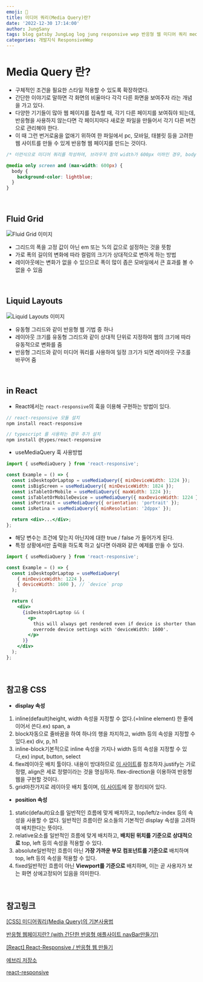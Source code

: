 ```yaml
---
emoji: 🌅
title: 미디어 쿼리(Media Query)란?
date: '2022-12-30 17:14:00'
author: JungSany
tags: blog gatsby JungLog log jung responsive wep 반응형 웹 미디어 쿼리 media query
categories: 개발지식 ResponsiveWep
---
```


# Media Query 란?

- 구체적인 조건을 필요한 스타일 적용할 수 있도록 확장하였다.
- 간단한 이야기로 말하면 각 화면의 비율마다 각각 다른 화면을 보여주자 라는 개념을 가고 있다.
- 다양한 기기들이 많아 웹 페이지를 접속할 때, 각기 다른 페이지를 보여줘야 되는데, 반응형을 사용하지 않는다면 각 페이지마다 새로운 파일을 만들어서 각기 다른 버전으로 관리해야 한다.
- 이 때 그런 번거로움을 없애기 위하여 한 파일에서 pc, 모바일, 태블릿 등을 고려한 웹 사이트를 만들 수 있게 반응형 웹 페이지를 만드는 것이다.

```css
/* 이런식으로 미디어 쿼리를 작성하여, 브라우저 창의 width가 600px 이하인 경우, body의 배경색을 lightblue로 적용하겠다는 의미의 코드를 작성할 수 있다. */

@media only screen and (max-width: 600px) {
  body {
    background-color: lightblue;
  }
}
```

<br/>

## Fluid Grid

![Fluid Grid 이미지](https://velog.velcdn.com/images%2Fpyo-sh%2Fpost%2F011a8a93-d1ee-4021-a95a-6e5d19021aff%2Fjsseo-140329-CSS-05-1024x213.png)

- 그리드의 폭을 고정 값이 아닌 em 또는 %의 값으로 설정하는 것을 뜻함
- 가로 폭의 길이의 변화에 따라 컬럼의 크기가 상대적으로 변하게 하는 방법
- 레이아웃에는 변화가 없을 수 있으므로 폭이 많이 좁은 모바일에서 큰 효과를 볼 수 없을 수 있음

<br/>

## Liquid Layouts

![Liquid Layouts 이미지](https://velog.velcdn.com/images%2Fpyo-sh%2Fpost%2Fb46705f8-6d95-446c-8525-d8fbced9c7ff%2Fjsseo-140329-CSS-06-1024x495.png)

- 유동형 그리드와 같이 반응형 웹 기법 중 하나
- 레이아웃 크기를 유동형 그리드와 같이 상대적 단위로 지정하여 웹의 크기에 따라 유동적으로 변화를 줌
- 반응형 그리드와 같이 미디어 쿼리를 사용하여 일정 크기가 되면 레이아웃 구조를 바꾸어 줌

<br/>

## in React

- React에서는 `react-responsive`의 훅을 이용해 구현하는 방법이 있다.

```jsx
// react-responsive 모듈 설치
npm install react-responsive

// typescript 를 사용하는 경우 추가 설치
npm install @types/react-responsive
```

- useMediaQuery 훅 사용방법

```jsx
import { useMediaQuery } from 'react-responsive';

const Example = () => {
  const isDesktopOrLaptop = useMediaQuery({ minDeviceWidth: 1224 });
  const isBigScreen = useMediaQuery({ minDeviceWidth: 1824 });
  const isTabletOrMobile = useMediaQuery({ maxWidth: 1224 });
  const isTabletOrMobileDevice = useMediaQuery({ maxDeviceWidth: 1224 });
  const isPortrait = useMediaQuery({ orientation: 'portrait' });
  const isRetina = useMediaQuery({ minResolution: '2dppx' });

  return <div>...</div>;
};
```

- 해당 변수는 조건에 맞는지 아닌지에 대한 true / false 가 들어가게 된다.
- 특정 상황에서만 출력을 하도록 하고 싶다면 아래와 같은 예제를 만들 수 있다.

```jsx
import { useMediaQuery } from 'react-responsive';

const Example = () => {
  const isDesktopOrLaptop = useMediaQuery(
    { minDeviceWidth: 1224 },
    { deviceWidth: 1600 }, // `device` prop
  );

  return (
    <div>
      {isDesktopOrLaptop && (
        <p>
          this will always get rendered even if device is shorter than 1224px, that's because we
          overrode device settings with 'deviceWidth: 1600'.
        </p>
      )}
    </div>
  );
};
```

<br/>

## 참고용 CSS

- **display 속성**

1. inline(default)height, width 속성을 지정할 수 없다.(=Inline element) 한 줄에 이어서 쓴다.ex) span, a
2. block자동으로 줄바꿈을 하여 하나의 행을 차지하고, width 등의 속성을 지정할 수 있다.ex) div, p, h1
3. inline-block기본적으로 inline 속성을 가지나 width 등의 속성을 지정할 수 있다,ex) input, button, select
4. flex레이아웃 배치 툴이다. 내용이 방대하므로 [이 사이트](https://studiomeal.com/archives/197)를 참조하자.justify는 가로 정렬, align은 세로 정렬이라는 것을 명심하자. flex-direction을 이용하여 반응형 웹을 구현할 것이다.
5. grid마찬가지로 레이아웃 배치 툴이며, [이 사이트](https://studiomeal.com/archives/533)에 잘 정리되어 있다.

- **position 속성**

1. static(default)요소를 일반적인 흐름에 맞게 배치하고, top/left/z-index 등의 속성을 사용할 수 없다. 일반적인 흐름이란 요소들의 기본적인 display 속성을 고려하여 배치한다는 뜻이다.
2. relative요소를 일반적인 흐름에 맞게 배치하고, **배치된 위치를 기준으로 상대적으로** top, left 등의 속성을 적용할 수 있다.
3. absolute일반적인 흐름이 아닌 **가장 가까운 부모 컴포넌트를 기준으로** 배치하며 top, left 등의 속성을 적용할 수 있다.
4. fixed일반적인 흐름이 아닌 **Viewport를 기준으로** 배치하며, 이는 곧 사용자가 보는 화면 상에고정되어 있음을 의미한다.

<br/>

## 참고링크

[[CSS] 미디어쿼리(Media Query)의 기본사용법](https://log.designichthus.com/11)

[반응형 웹페이지란? (with 간단한 반응형 애플사이트 navBar만들기!)](https://hong-jh.tistory.com/entry/%EB%B0%98%EC%9D%91%ED%98%95-%EC%9B%B9%ED%8E%98%EC%9D%B4%EC%A7%80%EB%9E%80-with-%EA%B0%84%EB%8B%A8%ED%95%9C-%EB%B0%98%EC%9D%91%ED%98%95-%EC%95%A0%ED%94%8C%EC%82%AC%EC%9D%B4%ED%8A%B8-navBar%EB%A7%8C%EB%93%A4%EA%B8%B0)

[[React] React-Responsive / 반응형 웹 만들기](https://velog.io/@pyo-sh/React-Responsive)

[에브리 저장소](https://eblee-repo.tistory.com/49)

[react-responsive](https://www.npmjs.com/package/react-responsive)

<br/>

```toc

```
